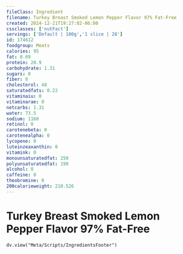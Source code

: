```yaml
---
fileClass: Ingredient
filename: Turkey Breast Smoked Lemon Pepper Flavor 97% Fat-Free
created: 2024-12-21T19:27:02-06:00
cssclasses: ['nutFact']
servings: ['Default | 100g','1 slice | 28']
id: 174612
foodgroup: Meats
calories: 95
fat: 0.69
protein: 20.9
carbohydrate: 1.31
sugars: 0
fiber: 0
cholesterol: 48
saturatedfats: 0.22
vitaminaiu: 0
vitaminarae: 0
netcarbs: 1.31
water: 73.5
sodium: 1160
retinol: 0
carotenebeta: 0
carotenealpha: 0
lycopene: 0
luteinzeaxanthin: 0
vitamink: 0
monounsaturatedfat: 250
polyunsaturatedfat: 190
alcohol: 0
caffeine: 0
theobromine: 0
200calorieweight: 210.526
---
```


# Turkey Breast Smoked Lemon Pepper Flavor 97% Fat-Free

```dataviewjs
dv.view("Meta/Scripts/IngredientsFooter")
```